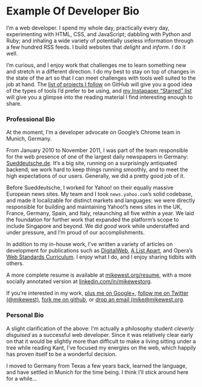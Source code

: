 # Example Of Developer Bio

I’m a web developer. I spend my whole day, practically every day, experimenting with HTML, CSS, and JavaScript; dabbling with Python and Ruby; and inhaling a wide variety of potentially useless information through a few hundred RSS feeds. I build websites that _delight_ and _inform_. I do it well.

I’m curious, and I enjoy work that challenges me to learn something new and stretch in a different direction. I do my best to stay on top of changes in the state of the art so that I can meet challenges with tools well suited to the job at hand. The [list of projects I follow](http://github.com/mikewest/following) on GitHub will give you a good idea of the types of tools I’d prefer to be using, and [my Instapaper “Starred” list](http://www.instapaper.com/starred/rss/203164/fvc7FjLu4aIN5wsniOahrlWgbLw) will give you a glimpse into the reading material I find interesting enough to share.

### Professional Bio <a href="professional-bio" id="professional-bio"></a>

At the moment, I’m a developer advocate on Google’s Chrome team in Munich, Germany.

From January 2010 to November 2011, I was part of the team responsible for the web presence of one of the largest daily newspapers in Germany: [Sueddeutsche.de](http://www.sueddeutsche.de). It’s a big site, running on a surprisingly antiquated backend; we work hard to keep things running smoothly, and to meet the high expectations of our users. Generally, we did a pretty good job of it.

Before Sueddeutsche, I worked for Yahoo! on their equally massive European news sites. My team and I took `news.yahoo.com`’s solid codebase, and made it localizable for distinct markets and languages: we were directly responsible for building and maintaining Yahoo!’s news sites in the UK, France, Germany, Spain, and Italy, relaunching all five within a year. We laid the foundation for further work that expanded the platform’s scope to include Singapore and beyond. We did _good_ work while understaffed and under pressure, and I’m proud of our accomplishments.

In addition to my in-house work, I’ve written a variety of articles on development for publications such as [DigitalWeb](http://www.digital-web.com/about/contributors/mike_west/), [A List Apart](http://www.alistapart.com/authors/w/mikewest), and Opera’s [Web Standards Curriculum](http://www.opera.com/company/education/curriculum/). I enjoy what I do, and I enjoy sharing tidbits with others.

A more complete resume is available at [mikewest.org/resume](http://mikewest.org/resume), with a more socially annotated version at [linkedin.com/in/mikewestorg](http://www.linkedin.com/in/mikewestorg).

If you’re interested in my work, [plus me on Google+](https://plus.google.com/104437754419996754779/), [follow me on Twitter (@mikewest)](http://twitter.com/mikewest), [fork me on github](http://github.com/mikewest/), or [drop an email (mike@mikewest.org](mailto:mike@mikewest.org).

### Personal Bio <a href="personal-bio" id="personal-bio"></a>

A slight clarification of the above: I’m actually a philosophy student _cleverly disguised_ as a successful web developer. Since it was relatively clear early on that it would be slightly more than difficult to make a living sitting under a tree while reading Kant, I’ve focused my energies on the web, which happily has proven itself to be a wonderful decision.

I moved to Germany from Texas a few years back, learned the language, and have settled in Munich for the time being. I think I’ll stick around here for a while…
